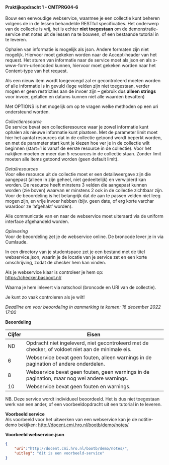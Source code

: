 #### **Praktijkopdracht 1 - CMTPRG04-6**
Bouw een eenvoudige webservice, waarmee je een collectie kunt beheren volgens
de in de lessen behandelde RESTful specificaties. Het onderwerp van de collectie is
vrij, het is echter **niet toegestaan** om de demonstratie-service met notes uit de
lessen na te bouwen, of een bestaande tutorial in te leveren.  

Ophalen van informatie is mogelijk als json. Andere formaten zijn niet mogelijk.
Hiervoor moet gekeken worden naar de Accept-header van het request. Het sturen
van informatie naar de service moet als json en als x-www-form-urlencoded kunnen,
hiervoor moet gekeken worden naar het Content-type van het request.  

Als een nieuw item wordt toegevoegd zal er gecontroleerd moeten worden of alle
informatie is in gevuld (lege velden zijn niet toegestaan, verder mogen er geen
restricties aan de invoer zijn – gebruik dus **alleen strings** voor invoer, getallen en
datums kunnen niet alle waarden bevatten)  

Met OPTIONS is het mogelijk om op te vragen welke methoden op een uri
ondersteund worden.  

_Collectieresource_  
De service bevat een collectieresource waar je zowel informatie kunt ophalen als
nieuwe informatie kunt plaatsen. Met de parameter limit moet hier het aantal
resources dat in de collectie getoond wordt beperkt worden, en met de parameter
start kunt je kiezen hoe ver je in de collectie wilt beginnen (start=1 is vanaf de eerste
resource in de collectie).
Voor het nakijken moeten er meer dan 5 resources in de collectie staan. Zonder limit
moeten alle items getoond worden (geen default limit).  

_Detailresources_  
Voor elke resource uit de collectie moet er een detailweergave zijn die aangepast
(alleen in zijn geheel, niet gedeeltelijk) en verwijderd kan worden. De resource heeft
minstens 3 velden die aangepast kunnen worden (zie boven) waarvan er minstens 2
ook in de collectie zichtbaar zijn.
Voor de beoordeling is het belangrijk dat de aan te passen velden niet leeg mogen
zijn, en vrije invoer hebben (bijv. geen date, of erg korte varchar waardoor ze
‘afgehakt’ worden).  

Alle communicatie van en naar de webservice moet uiteraard via de uniform interface
afgehandeld worden.  

_Oplevering_  
Voor de beoordeling zet je de webservice online. De broncode lever je in via
Cumlaude.  

In een directory van je studentspace zet je een bestand met de titel
webservice.json, waarin je de locatie van je service zet en een korte omschrijving,
zodat de checker hem kan vinden.  

Als je webservice klaar is controleer je hem op:  
https://checker.basboot.nl/  

Waarna je hem inlevert via natschool (broncode en URI van de collectie).  

Je kunt zo vaak controleren als je wilt!  

_Deadline om voor beoordeling in aanmerking te komen: 16 december 2022 17:00_

**Beoordeling**

| Cijfer        | Eisen                                                                                             |
| -----------   | -----------                                                                                       |
| ND            | Opdracht niet ingeleverd, niet gecontroleerd met de checker, of voldoet niet aan de minimale eis. |
| 6             | Webservice bevat geen fouten, alleen warnings in de pagination of andere onderdelen.              |
| 8             | Webservice bevat geen fouten, geen warnings in de pagination, maar nog wel andere warnings.       |
| 10            | Webservice bevat geen fouten en warnings.                                                         |


NB. Deze service wordt individueel beoordeeld. Het is dus niet toegestaan werk van
een ander, of een voorbeeldopdracht uit een tutorial in te leveren.  

**Voorbeeld service**  
Als voorbeeld voor het uitwerken van een webservice kan je de notitie-demo
bekijken:
http://docent.cmi.hro.nl/bootb/demo/notes/

**Voorbeeld webservice.json**
```json
{
    "uri":"http://docent.cmi.hro.nl/bootb/demo/notes/",
    "uitleg": "dit is een voorbeeld-service"
}
```


